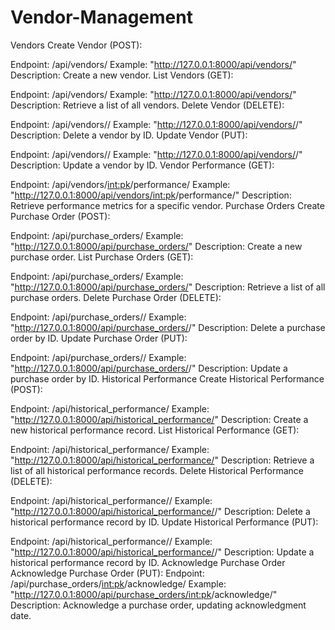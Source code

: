 # Vendor-Management


Vendors
Create Vendor (POST):

Endpoint: /api/vendors/
Example: "http://127.0.0.1:8000/api/vendors/"
Description: Create a new vendor.
List Vendors (GET):

Endpoint: /api/vendors/
Example: "http://127.0.0.1:8000/api/vendors/"
Description: Retrieve a list of all vendors.
Delete Vendor (DELETE):

Endpoint: /api/vendors/<id>/
Example: "http://127.0.0.1:8000/api/vendors/<id>/"
Description: Delete a vendor by ID.
Update Vendor (PUT):

Endpoint: /api/vendors/<id>/
Example: "http://127.0.0.1:8000/api/vendors/<id>/"
Description: Update a vendor by ID.
Vendor Performance (GET):

Endpoint: /api/vendors/<int:pk>/performance/
Example: "http://127.0.0.1:8000/api/vendors/<int:pk>/performance/"
Description: Retrieve performance metrics for a specific vendor.
Purchase Orders
Create Purchase Order (POST):

Endpoint: /api/purchase_orders/
Example: "http://127.0.0.1:8000/api/purchase_orders/"
Description: Create a new purchase order.
List Purchase Orders (GET):

Endpoint: /api/purchase_orders/
Example: "http://127.0.0.1:8000/api/purchase_orders/"
Description: Retrieve a list of all purchase orders.
Delete Purchase Order (DELETE):

Endpoint: /api/purchase_orders/<id>/
Example: "http://127.0.0.1:8000/api/purchase_orders/<id>/"
Description: Delete a purchase order by ID.
Update Purchase Order (PUT):

Endpoint: /api/purchase_orders/<id>/
Example: "http://127.0.0.1:8000/api/purchase_orders/<id>/"
Description: Update a purchase order by ID.
Historical Performance
Create Historical Performance (POST):

Endpoint: /api/historical_performance/
Example: "http://127.0.0.1:8000/api/historical_performance/"
Description: Create a new historical performance record.
List Historical Performance (GET):

Endpoint: /api/historical_performance/
Example: "http://127.0.0.1:8000/api/historical_performance/"
Description: Retrieve a list of all historical performance records.
Delete Historical Performance (DELETE):

Endpoint: /api/historical_performance/<id>/
Example: "http://127.0.0.1:8000/api/historical_performance/<id>/"
Description: Delete a historical performance record by ID.
Update Historical Performance (PUT):

Endpoint: /api/historical_performance/<id>/
Example: "http://127.0.0.1:8000/api/historical_performance/<id>/"
Description: Update a historical performance record by ID.
Acknowledge Purchase Order
Acknowledge Purchase Order (PUT):
Endpoint: /api/purchase_orders/<int:pk>/acknowledge/
Example: "http://127.0.0.1:8000/api/purchase_orders/<int:pk>/acknowledge/"
Description: Acknowledge a purchase order, updating acknowledgment date.
